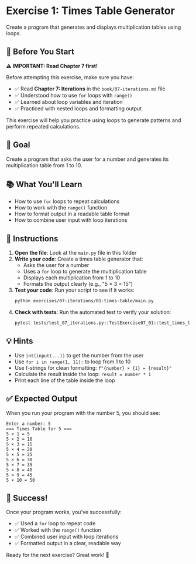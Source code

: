 # Exercise 1: Times Table Generator

Create a program that generates and displays multiplication tables using loops.

## 📖 Before You Start

**⚠️ IMPORTANT: Read Chapter 7 first!**

Before attempting this exercise, make sure you have:
- ✅ Read **Chapter 7: Iterations** in the `book/07-iterations.md` file
- ✅ Understood how to use `for` loops with `range()`
- ✅ Learned about loop variables and iteration
- ✅ Practiced with nested loops and formatting output

This exercise will help you practice using loops to generate patterns and perform repeated calculations.

## 🎯 Goal

Create a program that asks the user for a number and generates its multiplication table from 1 to 10.

## 📚 What You'll Learn

- How to use `for` loops to repeat calculations
- How to work with the `range()` function
- How to format output in a readable table format
- How to combine user input with loop iterations

## 📝 Instructions

1. **Open the file**: Look at the `main.py` file in this folder
2. **Write your code**: Create a times table generator that:
   - Asks the user for a number
   - Uses a `for` loop to generate the multiplication table
   - Displays each multiplication from 1 to 10
   - Formats the output clearly (e.g., "5 × 3 = 15")
3. **Test your code**: Run your script to see if it works:
   ```bash
   python exercises/07-iterations/01-times-table/main.py
   ```
4. **Check with tests**: Run the automated test to verify your solution:
   ```bash
   pytest tests/test_07_iterations.py::TestExercise07_01::test_times_table_output -v
   ```

## 💡 Hints

- Use `int(input(...))` to get the number from the user
- Use `for i in range(1, 11):` to loop from 1 to 10
- Use f-strings for clean formatting: `f"{number} × {i} = {result}"`
- Calculate the result inside the loop: `result = number * i`
- Print each line of the table inside the loop

## ✅ Expected Output

When you run your program with the number 5, you should see:
```
Enter a number: 5
=== Times Table for 5 ===
5 × 1 = 5
5 × 2 = 10
5 × 3 = 15
5 × 4 = 20
5 × 5 = 25
5 × 6 = 30
5 × 7 = 35
5 × 8 = 40
5 × 9 = 45
5 × 10 = 50
```

## 🎉 Success!

Once your program works, you've successfully:
- ✅ Used a `for` loop to repeat code
- ✅ Worked with the `range()` function
- ✅ Combined user input with loop iterations
- ✅ Formatted output in a clear, readable way

Ready for the next exercise? Great work! 🚀